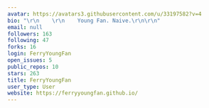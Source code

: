 ```yaml
---
avatar: https://avatars3.githubusercontent.com/u/33197582?v=4
bio: "\r\n    \r\n    Young Fan. Naive.\r\n\r\n"
email: null
followers: 163
following: 47
forks: 16
login: FerryYoungFan
open_issues: 5
public_repos: 10
stars: 263
title: FerryYoungFan
user_type: User
website: https://ferryyoungfan.github.io/
---
```

